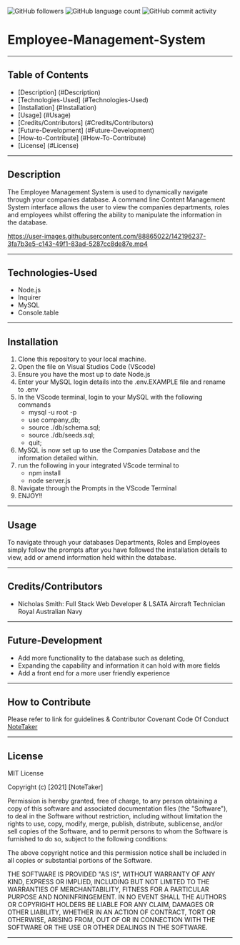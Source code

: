 <img alt="GitHub followers" src="https://img.shields.io/github/followers/N1cholasSmith?style=social">     <img alt="GitHub language count" src="https://img.shields.io/github/languages/count/N1cholasSmith/horiseon-search-engine-optimization?style=social">     <img alt="GitHub commit activity" src="https://img.shields.io/github/commit-activity/w/N1cholasSmith/horiseon-search-engine-optimization?style=social">


# Employee-Management-System

---
## Table of Contents
- [Description] (#Description)
- [Technologies-Used] (#Technologies-Used)
- [Installation] (#Installation)
- [Usage] (#Usage)
- [Credits/Contributors] (#Credits/Contributors)
- [Future-Development] (#Future-Development)
- [How-to-Contribute] (#How-To-Contribute)
- [License] (#License)

---
## Description
The Employee Management System is used to dynamically navigate through your companies database. A command line Content Management System interface allows the user to view the companies departments, roles and employees whilst offering the ability to manipulate the information in the database.

https://user-images.githubusercontent.com/88865022/142196237-3fa7b3e5-c143-49f1-83ad-5287cc8de87e.mp4

---
## Technologies-Used
- Node.js
- Inquirer
- MySQL
- Console.table

---
## Installation

1. Clone this repository to your local machine.
2. Open the file on Visual Studios Code (VScode) 
3. Ensure you have the most up to date Node.js
4. Enter your MySQL login details into the .env.EXAMPLE file and rename to .env
5. In the VScode terminal, login to your MySQL with the following commands
    - mysql -u root -p
    - use company_db;
    - source ./db/schema.sql;
    - source ./db/seeds.sql;
    - quit;
6. MySQL is now set up to use the Companies Database and the information detailed within.
5. run the following in your integrated VScode terminal to
    - npm install
    - node server.js
7. Navigate through the Prompts in the VScode Terminal
8. ENJOY!!

---
## Usage
To navigate through your databases Departments, Roles and Employees simply follow the prompts after you have followed the installation details to view, add or amend information held within the database.

---
## Credits/Contributors
- Nicholas Smith: Full Stack Web Developer & LSATA Aircraft Technician Royal Australian Navy

---
## Future-Development
- Add more functionality to the database such as deleting, 
- Expanding the capability and information it can hold with more fields
- Add a front end for a more user friendly experience 

---
## How to Contribute

Please refer to link for guidelines & Contributor Covenant Code Of Conduct [NoteTaker](https://www.contributor-covenant.org/)

---
## License
MIT License

Copyright (c) [2021] [NoteTaker]

Permission is hereby granted, free of charge, to any person obtaining a copy
of this software and associated documentation files (the "Software"), to deal
in the Software without restriction, including without limitation the rights
to use, copy, modify, merge, publish, distribute, sublicense, and/or sell
copies of the Software, and to permit persons to whom the Software is
furnished to do so, subject to the following conditions:

The above copyright notice and this permission notice shall be included in all
copies or substantial portions of the Software.

THE SOFTWARE IS PROVIDED "AS IS", WITHOUT WARRANTY OF ANY KIND, EXPRESS OR
IMPLIED, INCLUDING BUT NOT LIMITED TO THE WARRANTIES OF MERCHANTABILITY,
FITNESS FOR A PARTICULAR PURPOSE AND NONINFRINGEMENT. IN NO EVENT SHALL THE
AUTHORS OR COPYRIGHT HOLDERS BE LIABLE FOR ANY CLAIM, DAMAGES OR OTHER
LIABILITY, WHETHER IN AN ACTION OF CONTRACT, TORT OR OTHERWISE, ARISING FROM,
OUT OF OR IN CONNECTION WITH THE SOFTWARE OR THE USE OR OTHER DEALINGS IN THE
SOFTWARE.

---
